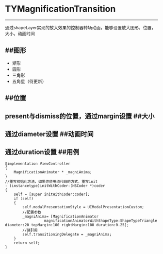 # TYMagnificationTransition  
-------
通过shapeLayer实现的放大效果的控制器转场动画，能够设置放大图形，位置，大小，动画时间

##图形
-------
* 矩形
* 圆形
* 三角形
* 五角星（待更新）  

##位置
----
present与dismiss的位置，通过margin设置
##大小
----
通过diameter设置
##动画时间
----
通过duration设置
##用例
----  
	@implementation ViewController
	{
	    MagnificationAnimator * _magniAnima;
	}
	//重写初始化方法，如果你使用纯代码的方式，重写init
	- (instancetype)initWithCoder:(NSCoder *)coder
	{
	    self = [super initWithCoder:coder];
	    if (self)
	    {
	        self.modalPresentationStyle = UIModalPresentationCustom;
	        //配置参数
	        _magniAnima= [MagnificationAnimator
                      magnificationAnimatorWithShapeType:ShapeTypeTriangle diameter:20 topMargin:100 rightMargin:100 duration:0.25];
	        //强引用
	        self.transitioningDelegate = _magniAnima;
	    }
	    return self;
	}
    
    


